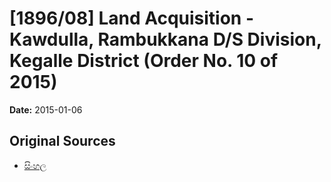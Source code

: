 # [1896/08] Land Acquisition - Kawdulla, Rambukkana D/S Division, Kegalle District (Order No. 10 of 2015)

**Date:** 2015-01-06

## Original Sources

- [සිංහල](https://documents.gov.lk/view/extra-gazettes/2015/1/1896-08_S.pdf)
